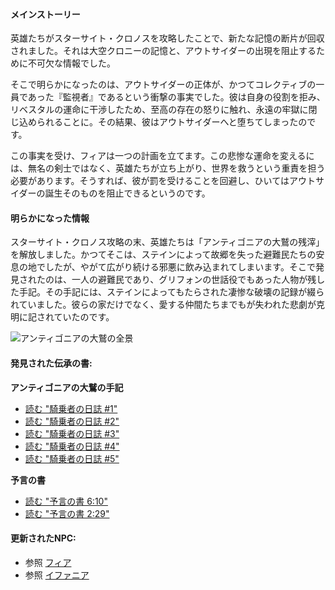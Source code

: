 <!-- title: 伝承まとめ -->
<!-- status: なし -->

#### メインストーリー

英雄たちがスターサイト・クロノスを攻略したことで、新たな記憶の断片が回収されました。それは大空クロニーの記憶と、アウトサイダーの出現を阻止するために不可欠な情報でした。

そこで明らかになったのは、アウトサイダーの正体が、かつてコレクティブの一員であった『監視者』であるという衝撃の事実でした。彼は自身の役割を拒み、リベスタルの運命に干渉したため、至高の存在の怒りに触れ、永遠の牢獄に閉じ込められることに。その結果、彼はアウトサイダーへと堕ちてしまったのです。

この事実を受け、フィアは一つの計画を立てます。この悲惨な運命を変えるには、無名の剣士ではなく、英雄たちが立ち上がり、世界を救うという重責を担う必要があります。そうすれば、彼が罰を受けることを回避し、ひいてはアウトサイダーの誕生そのものを阻止できるというのです。

#### 明らかになった情報

スターサイト・クロノス攻略の末、英雄たちは「アンティゴニアの大鷲の残滓」を解放しました。かつてそこは、ステインによって故郷を失った避難民たちの安息の地でしたが、やがて広がり続ける邪悪に飲み込まれてしまいます。そこで発見されたのは、一人の避難民であり、グリフォンの世話役でもあった人物が残した手記。その手記には、ステインによってもたらされた凄惨な破壊の記録が綴られていました。彼らの家だけでなく、愛する仲間たちまでもが失われた悲劇が克明に記されていたのです。

![アンティゴニアの大鷲の全景](/images-opt/lore-antigonian-aerie-opt.webp)

#### 発見された伝承の書:

**アンティゴニアの大鷲の手記**

- [読む "騎乗者の日誌 #1"](#text:riders-journal-1)
- [読む "騎乗者の日誌 #2"](#text:riders-journal-2)
- [読む "騎乗者の日誌 #3"](#text:riders-journal-3)
- [読む "騎乗者の日誌 #4"](#text:riders-journal-4)
- [読む "騎乗者の日誌 #5"](#text:riders-journal-5)

**予言の書**

- [読む "予言の書 6:10"](#text:book-of-prophecies-6-10)
- [読む "予言の書 2:29"](#text:book-of-prophecies-2-29)

#### 更新されたNPC:

- 参照 [フィア](#node:fia)
- 参照 [イファニア](#node:iphania)
